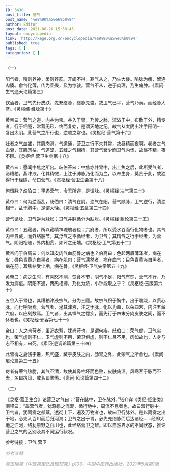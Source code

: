 ```yaml
---
ID: 3430
post_title: 营气
post_name: '%e8%90%a5%e6%b0%94'
author: Editor
post_date: 2021-08-26 15:38:45
layout: encyclopedia
link: 'http://kege.org.cn/encyclopedia/%e8%90%a5%e6%b0%94'
published: true
tags: [ ]
categories: [ ]
---
```

（一）

阳气者，精则养神，柔则养筋。开阖不得，寒气从之，乃生大偻。陷脉为瘻，留连肉腠。俞气化薄，传为善畏，及为惊骇。营气不从，逆于肉理，乃生痈肿。《素问·生气通天论篇第三》

饮酒者，卫气先行皮肤，先充络脉，络脉先盛。故卫气已平，营气乃满，而经脉大盛。《灵枢经·经脉第十》

黄帝曰：营气之道，内谷为宝。谷入于胃，乃传之肺，流溢于中，布散于外，精专者，行于经隧，常营无已，终而复始，是谓天地之纪。故气从太阴出注手阳明····复出太阴。此营气之所行也，逆顺之常也。《灵枢经·营气第十六》

壮者之气血盛，其肌肉滑，气道通，营卫之行不失其常，故昼精而夜瞑。老者之气血衰，其肌肉枯，气道涩，五藏之气相搏，其营气衰少而卫气内伐，故昼不精，夜不瞑。《灵枢经·营卫生会第十八》

黄帝曰：愿闻中焦之所出。歧伯答曰：中焦亦并胃中，出上焦之后，此所受气者，泌糟粕，蒸津液，化其精微，上注于肺脉乃化而为血，以奉生身，莫贵于此，故独得行于经隧，命曰营气。《灵枢经·营卫生会第十八》

何谓脉？歧伯曰：壅遏营气，令无所避，是谓脉。《灵枢经·决气第三十》

黄帝曰：何为逆而乱，歧伯曰：清气在阴，浊气在阳，营气顺脉，卫气逆行，清浊相干，乱于胸中，是谓大悗。《灵枢经·五乱第三十四》

营气循脉，卫气逆为脉胀；卫气并脉循分为肤胀。《灵枢经·胀论第三十五》

黄帝曰：五藏者，所以藏精神魂魄者也；六府者，所以受水谷而行化物者也。其气内干五藏，而外络肢节。其浮气之不循经者，为卫气；其精气之行于经者，为营气。阴阳相随，外内相贯，如环之无端。《灵枢经·卫气第五十二》

黄帝问于伯高曰：何以知皮肉气血筋骨之病也？伯高曰：色起两眉薄泽者，病在皮；唇色青黄赤白黑者，病在肌肉；营气濡然者，病在血气；目色青黄赤白黑者，病在筋；耳焦枯受尘垢，病在骨。《灵枢经·卫气失常第五十九》

黄帝曰：病之生时，有喜怒不测，饮食不节，阴气不足，阳气有馀，营气不行，乃发为痈疽。阴阳不通，两热相搏，乃化为浓，小针能取之乎？《灵枢经·玉版第六十》

五谷入于胃也，其糟粕津液宗气，分为三隧。故宗气积于胸中，出于喉咙，以贯心脉，而行呼吸焉。营气者，泌其津液，注之于脉，化以为血，以荣四末，内注五藏六府，以应刻数焉。卫气者，出其悍气之慓疾，而先行于四末分肉皮肤之间，而不休者也。《灵枢经·邪客第七十一》

帝曰：人之肉苛者，虽近衣絮，犹尚苛也，是谓何疾。歧伯曰：荣气虚，卫气实也，荣气虚则不仁，卫气虚则不用，荣卫俱虚，则不仁且不用，肉如故也，人身与志不相有，曰死。《素问·逆调论篇第三十四》

此皆得之夏伤于暑，热气盛，藏于皮肤之内，肠胃之外，此荣气之所舍也。《素问·疟论篇第三十五》

疠者有荣气热胕，其气不清，故使其鼻柱坏而色败，皮肤疡溃。风寒客于脉而不去，名曰疠风，或名曰寒热。《素问·风论篇第四十二》

（二）

《灵枢·营卫生会》论营卫之气曰：“营在脉中，卫在脉外。”张介宾《类经·经络类》阐释曰：“盖营气者，犹源泉之混混，循行地中，周流不息者也，故曰营行脉中。卫气者，犹雨雾之郁蒸，透彻上下，遍及万物者也，故曰卫行脉外。是以雨雾之出于地，必先入百川而后归河海；卫气之出于胃，必先充络脉而后达诸经……经即大地之江河，络犹原野之百川也，此经络营卫之辨。即以自然界水的不同状态，推论营卫之气的区别及其不同运行状况。

参考链接：卫气 营卫

<span style="color: #999999;"><em>参考文献</em></span>

<span style="color: #999999;"><em>邢玉瑞著《中医模型化推理研究》p103，中国中医药出版社，2021年5月第1版</em></span>